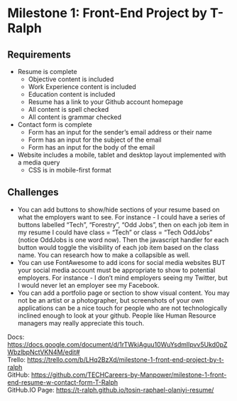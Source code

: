 # Milestone 1: Front-End Project by T-Ralph

## Requirements
- Resume is complete
    - Objective content is included
    - Work Experience content is included
    - Education content is included
    - Resume has a link to your Github account homepage
    - All content is spell checked
    - All content is grammar checked
- Contact form is complete
    - Form has an input for the sender’s email address or their name
    - Form has an input for the subject of the email
    - Form has an input for the body of the email
- Website includes a mobile, tablet and desktop layout implemented with a media query
    - CSS is in mobile-first format

## Challenges
- You can add buttons to show/hide sections of your resume based on what the employers want to see. For instance - I could have a series of buttons labelled “Tech”, “Forestry”, “Odd Jobs”, then on each job item in my resume I could have class = “Tech” or class = “Tech OddJobs” (notice OddJobs is one word now). Then the javascript handler for each button would toggle the visibility of each job item based on the class name. You can research how to make a collapsible as well.
- You can use FontAwesome to add icons for social media websites BUT your social media account must be appropriate to show to potential employers. For instance - I don’t mind employers seeing my Twitter, but I would never let an employer see my Facebook.
- You can add a portfolio page or section to show visual content. You may not be an artist or a photographer, but screenshots of your own applications can be a nice touch for people who are not technologically inclined enough to look at your github. People like Human Resource managers may really appreciate this touch.

Docs: https://docs.google.com/document/d/1rTWkjAguu10WuYsdmlIpvv5Ukd0pZWbzlbpNctVKN4M/edit# <br>
Trello: https://trello.com/b/LHq2BzXd/milestone-1-front-end-project-by-t-ralph <br>
GitHub: https://github.com/TECHCareers-by-Manpower/milestone-1-front-end-resume-w-contact-form-T-Ralph <br>
GitHub.IO Page: https://t-ralph.github.io/tosin-raphael-olaniyi-resume/ <br>
